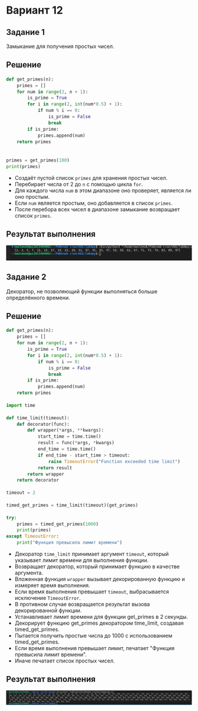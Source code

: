# Вариант 12
## Задание 1
Замыкание для получения простых чисел.

## Решение 
```python
def get_primes(n):
    primes = []
    for num in range(2, n + 1):
        is_prime = True
        for i in range(2, int(num*0.5) + 1):
            if num % i == 0:
                is_prime = False
                break
        if is_prime:
            primes.append(num)
    return primes


primes = get_primes(100)
print(primes)
```
* Создаёт пустой список `primes` для хранения простых чисел.
* Перебирает числа от 2 до `n` с помощью цикла `for`.
* Для каждого числа `num` в этом диапазоне оно проверяет, является ли оно простым.
* Если `num` является простым, оно добавляется в список `primes`.
* После перебора всех чисел в диапазоне замыкание возвращает список `primes`.

## Результат выполнения

![result1](https://github.com/Lemka6ix/Python/blob/main/lab4py/zam.png)


## Задание 2
Декоратор, не позволяющий функции выполняться больше определённого времени.
## Решение
```python
def get_primes(n):
    primes = []
    for num in range(2, n + 1):
        is_prime = True
        for i in range(2, int(num*0.5) + 1):
            if num % i == 0:
                is_prime = False
                break
        if is_prime:
            primes.append(num)
    return primes

import time

def time_limit(timeout):
    def decorator(func):
        def wrapper(*args, **kwargs):
            start_time = time.time()
            result = func(*args, *kwargs)
            end_time = time.time()
            if end_time - start_time > timeout:
                raise TimeoutError("Function exceeded time limit")
            return result
        return wrapper
    return decorator

timeout = 2

timed_get_primes = time_limit(timeout)(get_primes)

try:
    primes = timed_get_primes(1000)
    print(primes)
except TimeoutError:
    print("Функция превысила лимит времени")
```
* Декоратор `time_limit` принимает аргумент `timeout`, который указывает лимит времени для выполнения функции.
* Возвращает декоратор, который принимает функцию в качестве аргумента.
* Вложенная функция `wrapper` вызывает декорированную функцию и измеряет время выполнения.
* Если время выполнения превышает `timeout`, выбрасывается исключение `TimeoutError`.
* В противном случае возвращается результат вызова декорированной функции.
* Устанавливает лимит времени для функции get_primes в 2 секунды.
* Декорирует функцию get_primes декоратором time_limit, создавая timed_get_primes.
* Пытается получить простые числа до 1000 с использованием timed_get_primes.
* Если время выполнения превышает лимит, печатает "Функция превысила лимит времени".
* Иначе печатает список простых чисел.

## Результат выполнения
![result2](https://github.com/Lemka6ix/Python/blob/main/lab4py/dec.png)
